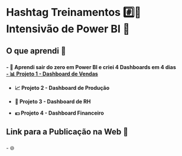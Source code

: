 <br clear="both">

<h1 align="left">Hashtag Treinamentos #️⃣📖<br>Intensivão de Power BI 📒</h1>

###

<h2 align="left">O que aprendi 🧠</h2>

###

<h4 align="left">- 💯 Aprendi sair do zero em Power BI e criei 4 Dashboards em 4 dias<br>
<a href="https://app.powerbi.com/links/5PzuSTog1T?ctid=052af0ce-b4ac-4490-8afc-4410a409442e&pbi_source=linkShare" target="_blank" rel="noopener noreferrer">
  - 📊 Projeto 1 - Dashboard de Vendas<br>
</a>

- 📈 Projeto 2 - Dashboard de Produção<br>

- 👥 Projeto 3 - Dashboard de RH<br>

- 💵 Projeto 4 - Dashboard Financeiro</h4>

###

<h2 align="left">Link para a Publicação na Web 🛜</h2>

###

<p align="left">
- 🌐 <a href="https://app.powerbi.com/links/5PzuSTog1T?ctid=052af0ce-b4ac-4490-8afc-4410a409442e&pbi_source=linkShare" target="_blank" rel="noopener noreferrer">
  </a>
</p>

###

